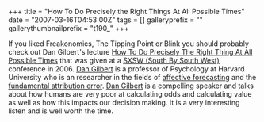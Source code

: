 +++
title = "How To Do Precisely the Right Things At All Possible Times"
date = "2007-03-16T04:53:00Z"
tags = []
galleryprefix = ""
gallerythumbnailprefix = "t190_"
+++

If you liked Freakonomics, The Tipping Point or Blink you should probably
check out Dan Gilbert's lecture [How To Do Precisely The Right Thing At All
Possible
Times](http://server1.sxsw.com/2006/coverage/SXSW06.INT.20060311.DanielGilbert.mp3)
that was given at a [SXSW (South By South West)](http://sxsw.com) conference
in 2006. [Dan Gilbert](http://www.wjh.harvard.edu/~dtg/gilbert.htm) is a
professor of Psychology at Harvard University who is an researcher in the
fields of [affective
forecasting](http://en.wikipedia.org/wiki/Affective_forecasting) and the
[fundamental attribution
error](http://en.wikipedia.org/wiki/Fundamental_attribution_error). [Dan
Gilbert](http://www.wjh.harvard.edu/~dtg/gilbert.htm) is a compelling speaker
and talks about how humans are very poor at calculating odds and calculating
value as well as how this impacts our decision making. It is a very
interesting listen and is well worth the time.

